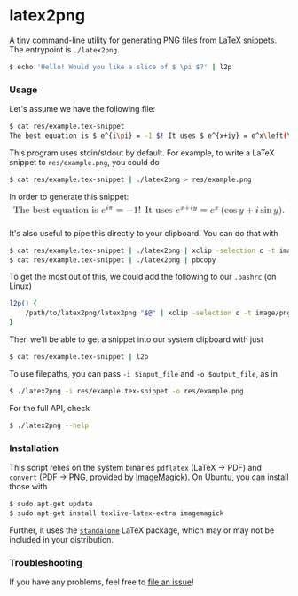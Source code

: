 # latex2png

A tiny command-line utility for generating PNG files from LaTeX snippets.  The entrypoint is `./latex2png`.

```bash
$ echo 'Hello! Would you like a slice of $ \pi $?' | l2p
```

### Usage

Let's assume we have the following file:
```bash
$ cat res/example.tex-snippet
The best equation is $ e^{i\pi} = -1 $! It uses $ e^{x+iy} = e^x\left(\cos{y} + i\sin{y}\right) $.
```

This program uses stdin/stdout by default.  For example, to write a LaTeX snippet to `res/example.png`, you could do

```bash
$ cat res/example.tex-snippet | ./latex2png > res/example.png
```

In order to generate this snippet: ![example.png](res/example.png)

It's also useful to pipe this directly to your clipboard.  You can do that with

```bash
$ cat res/example.tex-snippet | ./latex2png | xclip -selection c -t image/png -i  # Ubuntu
$ cat res/example.tex-snippet | ./latex2png | pbcopy                              # MacOS
```

To get the most out of this, we could add the following to our `.bashrc` (on Linux)
```bash
l2p() {
    /path/to/latex2png/latex2png "$@" | xclip -selection c -t image/png -i
}
```

Then we'll be able to get a snippet into our system clipboard with just
```bash
$ cat res/example.tex-snippet | l2p
```

To use filepaths, you can pass `-i $input_file` and `-o $output_file`, as in
```bash
$ ./latex2png -i res/example.tex-snippet -o res/example.png
```

For the full API, check
```bash
$ ./latex2png --help
```

### Installation

This script relies on the system binaries `pdflatex` (LaTeX &rarr; PDF) and `convert` (PDF &rarr; PNG, provided by [ImageMagick](https://imagemagick.org/index.php)).  On Ubuntu, you can install those with
```bash
$ sudo apt-get update
$ sudo apt-get install texlive-latex-extra imagemagick
```

Further, it uses the [`standalone`](https://ctan.org/pkg/standalone) LaTeX package, which may or may not be included in your distribution.

### Troubleshooting

If you have any problems, feel free to [file an issue](https://github.com/keggsmurph21/latex2png/issues)!
